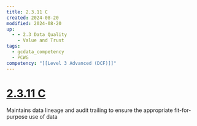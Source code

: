```yaml
---
title: 2.3.11 C
created: 2024-08-20
modified: 2024-08-20
up:
  - - 2.3 Data Quality
    - Value and Trust
tags:
  - gcdata_competency
  - PCWG
competency: "[[Level 3 Advanced (DCF)]]"
---
```

# [2.3.11 C](2.3.11%20C.md)
Maintains data lineage and audit trailing to ensure the appropriate fit-for-purpose use of data
